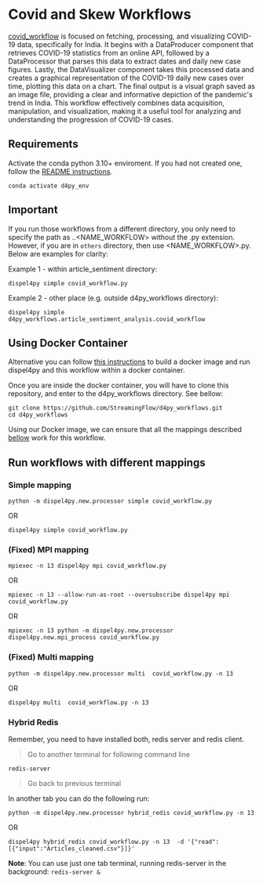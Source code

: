 # Covid and Skew Workflows

[covid_workflow](./covid_workflow.py)  is focused on fetching, processing, and visualizing COVID-19 data, specifically for India. It begins with a DataProducer component that retrieves COVID-19 statistics from an online API, followed by a DataProcessor that parses this data to extract dates and daily new case figures. Lastly, the DataVisualizer component takes this processed data and creates a graphical representation of the COVID-19 daily new cases over time, plotting this data on a chart. The final output is a visual graph saved as an image file, providing a clear and informative depiction of the pandemic's trend in India. This workflow effectively combines data acquisition, manipulation, and visualization, making it a useful tool for analyzing and understanding the progression of COVID-19 cases.


## Requirements


Activate the conda python 3.10+ enviroment. If you had not created one, follow the [README instructions](https://github.com/StreamingFlow/d4py/tree/main).

```
conda activate d4py_env
```

## Important


If you run those workflows from a different directory, you only need to specify the path as <DIR1>.<DIR2>.<NAME_WORKFLOW> without the .py extension. However, if you are in `others` directory, then use <NAME_WORKFLOW>.py. Below are examples for clarity:

Example 1 - within article_sentiment directory:

```shell
dispel4py simple covid_workflow.py
```

Example 2 - other place (e.g. outside d4py_workflows directory):

```shell
dispel4py simple d4py_workflows.article_sentiment_analysis.covid_workflow 
```

## Using Docker Container

Alternative you can follow [this instructions](https://github.com/StreamingFlow/d4py/tree/main#docker) to build a docker image and run dispel4py and this workflow within a docker container.

Once you are inside the docker container, you will have to clone this repository, and enter to the d4py_workflows directory. See bellow:
```
git clone https://github.com/StreamingFlow/d4py_workflows.git
cd d4py_workflows
```
Using our Docker  image, we can ensure that all the mappings described [bellow](https://github.com/StreamingFlow/d4py_workflows/tree/main/article_sentiment_analysis#run-the-workflow-with-different-mappings) work for this workflow.



## Run workflows with different mappings

### Simple mapping

```shell
python -m dispel4py.new.processor simple covid_workflow.py 
```

OR

```shell
dispel4py simple covid_workflow.py 
```

### (Fixed) MPI mapping

```shell
mpiexec -n 13 dispel4py mpi covid_workflow.py 
```
OR 

```shell
mpiexec -n 13 --allow-run-as-root --oversubscribe dispel4py mpi covid_workflow.py 
```

OR

```shell
mpiexec -n 13 python -m dispel4py.new.processor dispel4py.new.mpi_process covid_workflow.py 
```

### (Fixed) Multi mapping

```
python -m dispel4py.new.processor multi  covid_workflow.py -n 13 
``` 
OR 

``` 
dispel4py multi  covid_workflow.py -n 13  
``` 


### Hybrid Redis

Remember, you need to have installed both, redis server and redis client. 

> Go to another terminal for following command line

```shell
redis-server
```

> Go back to previous terminal

In another tab you can do the following run: 

```
python -m dispel4py.new.processor hybrid_redis covid_workflow.py -n 13  
``` 
OR

``` 
dispel4py hybrid_redis covid_workflow.py -n 13  -d '{"read":[{"input":"Articles_cleaned.csv"}]}' 
``` 
**Note**: You can use just one tab terminal, running redis-server in the background: `redis-server &`



